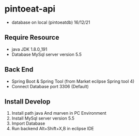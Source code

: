 # pintoeat-api
* database on local (pintoeatdb) 16/12/21
## Require Resource
* java JDK 1.8.0_191
* Database MySql server version 5.5
## Back End
* Spring Boot & Spring Tool (from Market ecilpse Spring tool 4)
* Connect Database port 3306 (Default)
## Install Develop
1) Install path java And marven in PC Environment
2) Install MySql server version 5.5
3) Import Database
4) Run backend Alt+Shift+X,B in eclipse IDE
